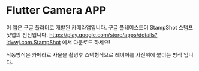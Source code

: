 # Flutter Camera APP

이 앱은 구글 플러터로 개발된 카메라앱입니다. 구글 플레이스토어 StampShot 스탬프샷앱의 전신입니다.
https://play.google.com/store/apps/details?id=wj.com.StampShot 에서 다운로드 하세요!

작동방식은 카메라로 사물을 촬영후 스택형식으로 레이어를 사진위에 붙이는 방식 입니다.

